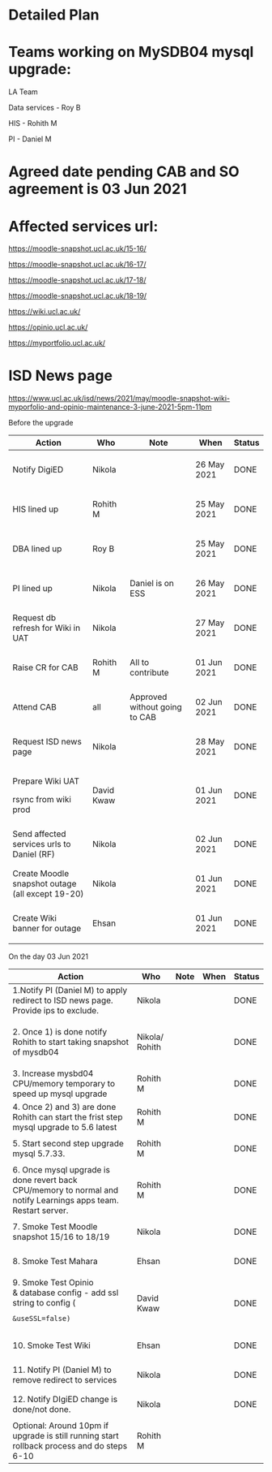 # Detailed Plan

# Teams working on MySDB04 mysql upgrade: 

LA Team 

Data services - Roy B

HIS - Rohith M

PI - Daniel M

# Agreed date pending CAB and SO agreement is 03 Jun 2021

# Affected services url:

<https://moodle-snapshot.ucl.ac.uk/15-16/>

<https://moodle-snapshot.ucl.ac.uk/16-17/>

<https://moodle-snapshot.ucl.ac.uk/17-18/>

<https://moodle-snapshot.ucl.ac.uk/18-19/>

<https://wiki.ucl.ac.uk/>

<https://opinio.ucl.ac.uk/>

<https://myportfolio.ucl.ac.uk/>

# ISD News page

<https://www.ucl.ac.uk/isd/news/2021/may/moodle-snapshot-wiki-myporfolio-and-opinio-maintenance-3-june-2021-5pm-11pm>

Before the upgrade

<table>
<thead>
<tr class="header">
<th>Action</th>
<th>Who </th>
<th>Note</th>
<th>When</th>
<th>Status</th>
</tr>
</thead>
<tbody>
<tr class="odd">
<td>Notify DigiED</td>
<td>Nikola</td>
<td><br />
</td>
<td><div class="content-wrapper">
<p>26 May 2021 </p>
</div></td>
<td><div class="content-wrapper">
<p>DONE</p>
</div></td>
</tr>
<tr class="even">
<td><p>HIS lined up</p></td>
<td>Rohith M</td>
<td><br />
</td>
<td><div class="content-wrapper">
<p>25 May 2021 </p>
</div></td>
<td><div class="content-wrapper">
<p>DONE</p>
</div></td>
</tr>
<tr class="odd">
<td>DBA lined up</td>
<td>Roy B </td>
<td><br />
</td>
<td><div class="content-wrapper">
<p>25 May 2021 </p>
</div></td>
<td><div class="content-wrapper">
<p>DONE</p>
</div></td>
</tr>
<tr class="even">
<td>PI lined up</td>
<td>Nikola</td>
<td>Daniel is on ESS</td>
<td><div class="content-wrapper">
<p>26 May 2021 </p>
</div></td>
<td><div class="content-wrapper">
<p>DONE</p>
</div></td>
</tr>
<tr class="odd">
<td>Request db refresh for Wiki in UAT</td>
<td>Nikola</td>
<td><br />
</td>
<td><div class="content-wrapper">
<p>27 May 2021 </p>
</div></td>
<td>DONE</td>
</tr>
<tr class="even">
<td>Raise CR for CAB</td>
<td>Rohith M</td>
<td>All to contribute</td>
<td><div class="content-wrapper">
<p>01 Jun 2021 </p>
</div></td>
<td>DONE</td>
</tr>
<tr class="odd">
<td>Attend CAB</td>
<td>all</td>
<td>Approved without going to CAB</td>
<td><div class="content-wrapper">
<p>02 Jun 2021 </p>
</div></td>
<td><div class="content-wrapper">
<p>DONE</p>
</div></td>
</tr>
<tr class="even">
<td>Request ISD news page</td>
<td>Nikola</td>
<td><br />
</td>
<td><div class="content-wrapper">
<p>28 May 2021 </p>
</div></td>
<td>DONE</td>
</tr>
<tr class="odd">
<td><p>Prepare Wiki UAT</p>
<p>rsync from wiki prod</p></td>
<td>David Kwaw</td>
<td><br />
</td>
<td><div class="content-wrapper">
<p>01 Jun 2021 </p>
</div></td>
<td><div class="content-wrapper">
<p>DONE</p>
</div></td>
</tr>
<tr class="even">
<td>Send affected services urls to Daniel (RF)</td>
<td>Nikola</td>
<td><br />
</td>
<td><div class="content-wrapper">
<p>02 Jun 2021 </p>
</div></td>
<td><div class="content-wrapper">
<p>DONE</p>
</div></td>
</tr>
<tr class="odd">
<td>Create Moodle snapshot outage (all except 19-20)</td>
<td>Nikola</td>
<td><br />
</td>
<td><div class="content-wrapper">
<p>01 Jun 2021 </p>
</div></td>
<td>DONE</td>
</tr>
<tr class="even">
<td>Create Wiki banner for outage</td>
<td>Ehsan</td>
<td><br />
</td>
<td><div class="content-wrapper">
<p>01 Jun 2021 </p>
</div></td>
<td><div class="content-wrapper">
<p>DONE</p>
</div></td>
</tr>
</tbody>
</table>

On the day 03 Jun 2021

<table>
<thead>
<tr class="header">
<th>Action</th>
<th>Who </th>
<th>Note</th>
<th>When</th>
<th>Status</th>
</tr>
</thead>
<tbody>
<tr class="odd">
<td>1.Notify PI (Daniel M) to apply redirect to ISD news page. Provide ips to exclude.</td>
<td>Nikola</td>
<td><br />
</td>
<td><div class="content-wrapper">
<p><br />
</p>
</div></td>
<td>DONE</td>
</tr>
<tr class="even">
<td><p>2. Once 1) is done notify Rohith to start taking snapshot of mysdb04</p></td>
<td>Nikola/ Rohith</td>
<td><br />
</td>
<td><div class="content-wrapper">
<p><br />
</p>
</div></td>
<td><div class="content-wrapper">
<p>DONE</p>
</div></td>
</tr>
<tr class="odd">
<td>3. Increase mysbd04 CPU/memory temporary to speed up mysql upgrade</td>
<td>Rohith M</td>
<td><br />
</td>
<td><div class="content-wrapper">
<p><br />
</p>
</div></td>
<td><div class="content-wrapper">
<p>DONE</p>
</div></td>
</tr>
<tr class="even">
<td>4. Once 2) and 3) are done Rohith can start the frist step  mysql upgrade to 5.6 latest </td>
<td>Rohith M</td>
<td><br />
</td>
<td><div class="content-wrapper">
<p><br />
</p>
</div></td>
<td><div class="content-wrapper">
<p>DONE</p>
</div></td>
</tr>
<tr class="odd">
<td>5. Start second step upgrade mysql 5.7.33.</td>
<td>Rohith M</td>
<td><br />
</td>
<td><div class="content-wrapper">
<p><br />
</p>
</div></td>
<td><div class="content-wrapper">
<p>DONE</p>
</div></td>
</tr>
<tr class="even">
<td>6. Once mysql upgrade is done revert back CPU/memory to normal and notify Learnings apps team. Restart server.</td>
<td>Rohith M</td>
<td><br />
</td>
<td><div class="content-wrapper">
<p><br />
</p>
</div></td>
<td><div class="content-wrapper">
<p>DONE</p>
</div></td>
</tr>
<tr class="odd">
<td>7. Smoke Test Moodle snapshot 15/16 to 18/19</td>
<td>Nikola</td>
<td><br />
</td>
<td><br />
</td>
<td><div class="content-wrapper">
<p>DONE</p>
</div></td>
</tr>
<tr class="even">
<td>8. Smoke Test Mahara </td>
<td>Ehsan</td>
<td><br />
</td>
<td><br />
</td>
<td><div class="content-wrapper">
<p>DONE</p>
</div></td>
</tr>
<tr class="odd">
<td>9. Smoke Test Opinio &amp; database config - add ssl string to config (
<pre><code>&amp;useSSL=false)</code></pre></td>
<td>David Kwaw</td>
<td><br />
</td>
<td><br />
</td>
<td><div class="content-wrapper">
<p>DONE</p>
</div></td>
</tr>
<tr class="even">
<td>10. Smoke Test Wiki</td>
<td>Ehsan</td>
<td><br />
</td>
<td><br />
</td>
<td><div class="content-wrapper">
<p>DONE</p>
</div></td>
</tr>
<tr class="odd">
<td>11. Notify PI (Daniel M) to remove redirect to services</td>
<td>Nikola</td>
<td><br />
</td>
<td><br />
</td>
<td><div class="content-wrapper">
<p>DONE</p>
</div></td>
</tr>
<tr class="even">
<td>12. Notify DIgiED change is done/not done.</td>
<td>Nikola</td>
<td><br />
</td>
<td><br />
</td>
<td><div class="content-wrapper">
<p>DONE</p>
</div></td>
</tr>
<tr class="odd">
<td>Optional: Around 10pm if upgrade is still running start rollback process and do steps 6-10</td>
<td>Rohith M</td>
<td><br />
</td>
<td><br />
</td>
<td><br />
</td>
</tr>
</tbody>
</table>


